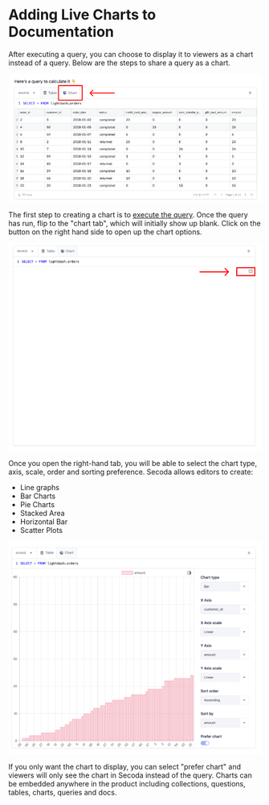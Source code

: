 # Adding Live Charts to Documentation

After executing a query, you can choose to display it to viewers as a chart instead of a query. Below are the steps to share a query as a chart.&#x20;

![](<../../.gitbook/assets/Group 599.png>)

The first step to creating a chart is to [execute the query](running-queries-in-secoda.md). Once the query has run, flip to the "chart tab", which will initially show up blank. Click on the button on the right hand side to open up the chart options.

![](<../../.gitbook/assets/Group 600 (1).png>)

Once you open the right-hand tab, you will be able to select the chart type, axis, scale, order and sorting preference. Secoda allows editors to create:

* Line graphs&#x20;
* Bar Charts
* Pie Charts
* Stacked Area
* Horizontal Bar
* Scatter Plots

![](<../../.gitbook/assets/Screen Shot 2022-04-11 at 10.37.51 PM.png>)

If you only want the chart to display, you can select "prefer chart" and viewers will only see the chart in Secoda instead of the query. Charts can be embedded anywhere in the product including collections, questions, tables, charts, queries and docs.&#x20;
